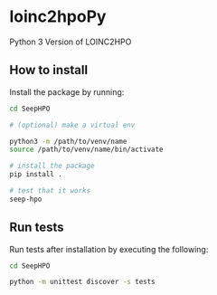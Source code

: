 # loinc2hpoPy
Python 3 Version of LOINC2HPO

## How to install

Install the package by running:
```bash
cd SeepHPO

# (optional) make a virtual env

python3 -m /path/to/venv/name
source /path/to/venv/name/bin/activate

# install the package  
pip install .

# test that it works
seep-hpo
```

## Run tests

Run tests after installation by executing the following:
```bash
cd SeepHPO

python -m unittest discover -s tests
```
